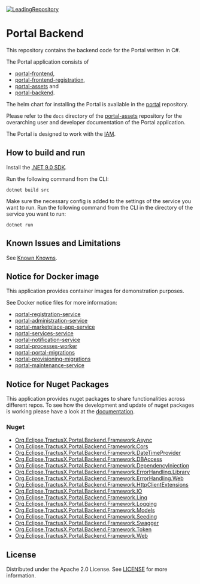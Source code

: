 [![LeadingRepository](https://img.shields.io/badge/Leading_Repository-Portal-blue)](https://github.com/eclipse-tractusx/portal)

# Portal Backend

This repository contains the backend code for the Portal written in C#.

The Portal application consists of

- [portal-frontend](https://github.com/eclipse-tractusx/portal-frontend),
- [portal-frontend-registration](https://github.com/eclipse-tractusx/portal-frontend-registration),
- [portal-assets](https://github.com/eclipse-tractusx/portal-assets) and
- [portal-backend](https://github.com/eclipse-tractusx/portal-backend).

The helm chart for installing the Portal is available in the [portal](https://github.com/eclipse-tractusx/portal) repository.

Please refer to the `docs` directory of the [portal-assets](https://github.com/eclipse-tractusx/portal-assets) repository for the overarching user and developer documentation of the Portal application.

The Portal is designed to work with the [IAM](https://github.com/eclipse-tractusx/portal-iam).

## How to build and run

Install the [.NET 9.0 SDK](https://www.microsoft.com/net/download).

Run the following command from the CLI:

```console
dotnet build src
```

Make sure the necessary config is added to the settings of the service you want to run.
Run the following command from the CLI in the directory of the service you want to run:

```console
dotnet run
```

## Known Issues and Limitations

See [Known Knowns](/CHANGELOG.md#known-knowns).

## Notice for Docker image

This application provides container images for demonstration purposes.

See Docker notice files for more information:

* [portal-registration-service](./docker/notice-registration-service.md)
* [portal-administration-service](./docker/notice-administration-service.md)
* [portal-marketplace-app-service](./docker/notice-marketplace-app-service.md)
* [portal-services-service](./docker/notice-services-service.md)
* [portal-notification-service](./docker/notice-notification-service.md)
* [portal-processes-worker](./docker/notice-processes-worker.md)
* [portal-portal-migrations](./docker/notice-portal-migrations.md)
* [portal-provisioning-migrations](./docker/notice-provisioning-migrations.md)
* [portal-maintenance-service](./docker/notice-maintenance-service.md)

## Notice for Nuget Packages

This application provides nuget packages to share functionalities across different repos. To see how the development and update of nuget packages is working please have a look at the [documentation](/docs/nuget/update-nuget-packages.md).

### Nuget

* [Org.Eclipse.TractusX.Portal.Backend.Framework.Async](https://www.nuget.org/packages/Org.Eclipse.TractusX.Portal.Backend.Framework.Async/)
* [Org.Eclipse.TractusX.Portal.Backend.Framework.Cors](https://www.nuget.org/packages/Org.Eclipse.TractusX.Portal.Backend.Framework.Cors/)
* [Org.Eclipse.TractusX.Portal.Backend.Framework.DateTimeProvider](https://www.nuget.org/packages/Org.Eclipse.TractusX.Portal.Backend.Framework.DateTimeProvider/)
* [Org.Eclipse.TractusX.Portal.Backend.Framework.DBAccess](https://www.nuget.org/packages/Org.Eclipse.TractusX.Portal.Backend.Framework.DBAccess/)
* [Org.Eclipse.TractusX.Portal.Backend.Framework.DependencyInjection](https://www.nuget.org/packages/Org.Eclipse.TractusX.Portal.Backend.Framework.DependencyInjection/)
* [Org.Eclipse.TractusX.Portal.Backend.Framework.ErrorHandling.Library](https://www.nuget.org/packages/Org.Eclipse.TractusX.Portal.Backend.Framework.ErrorHandling.Library/)
* [Org.Eclipse.TractusX.Portal.Backend.Framework.ErrorHandling.Web](https://www.nuget.org/packages/Org.Eclipse.TractusX.Portal.Backend.Framework.ErrorHandling.Web/)
* [Org.Eclipse.TractusX.Portal.Backend.Framework.HttpClientExtensions](https://www.nuget.org/packages/Org.Eclipse.TractusX.Portal.Backend.Framework.HttpClientExtensions/)
* [Org.Eclipse.TractusX.Portal.Backend.Framework.IO](https://www.nuget.org/packages/Org.Eclipse.TractusX.Portal.Backend.Framework.IO/)
* [Org.Eclipse.TractusX.Portal.Backend.Framework.Linq](https://www.nuget.org/packages/Org.Eclipse.TractusX.Portal.Backend.Framework.Linq/)
* [Org.Eclipse.TractusX.Portal.Backend.Framework.Logging](https://www.nuget.org/packages/Org.Eclipse.TractusX.Portal.Backend.Framework.Logging/)
* [Org.Eclipse.TractusX.Portal.Backend.Framework.Models](https://www.nuget.org/packages/Org.Eclipse.TractusX.Portal.Backend.Framework.Models/)
* [Org.Eclipse.TractusX.Portal.Backend.Framework.Seeding](https://www.nuget.org/packages/Org.Eclipse.TractusX.Portal.Backend.Framework.Seeding/)
* [Org.Eclipse.TractusX.Portal.Backend.Framework.Swagger](https://www.nuget.org/packages/Org.Eclipse.TractusX.Portal.Backend.Framework.Swagger/)
* [Org.Eclipse.TractusX.Portal.Backend.Framework.Token](https://www.nuget.org/packages/Org.Eclipse.TractusX.Portal.Backend.Framework.Token/)
* [Org.Eclipse.TractusX.Portal.Backend.Framework.Web](https://www.nuget.org/packages/Org.Eclipse.TractusX.Portal.Backend.Framework.Web/)

## License

Distributed under the Apache 2.0 License.
See [LICENSE](./LICENSE) for more information.
